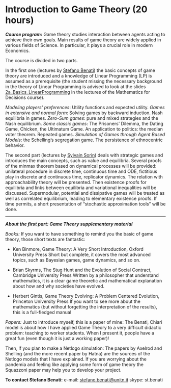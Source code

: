 # Introduction to Game Theory (20 hours) #

___Course program:___
Game theory studies interaction between agents acting to achieve their own goals. Main results of game theory are widely applied in various fields of Science. In particular, it plays a crucial role in modern Economics. 

The course is divided in two parts.

In the first one (lectures by [Stefano Benati](https://webapps.unitn.it/du/it/Persona/PER0004309/Curriculum)) the basic concepts of game theory are introduced and a knowledge of Linear Programming (LP) is assumed as a prerequisite (the student missing the necessary background in the theory of Linear Programming is advised to look at the slides [2a_Basics_LinearProgramming](https://github.com/romeorizzi/romeorizzi.github.io/tree/master/classes/MathDec/lectures/1_2020-03-04) in the lectures of the Mathematics for Decisions course).

_Modeling players’ preferences_: Utility functions and expected utility.
_Games in extensive and normal form_: Solving games by backward induction. Nash equilibria in games.
_Zero-Sum games_: pure and mixed strategies and the Nash equilibrium.
_Some classic games_: The Prisoners’ Dilemma, the Dating Game, Chicken, the Ultimatum Game. An application to politics: the median voter theorem. Repeated games.
_Simulation of Games through Agent Based Models_: the Schelling’s segregation game. The persistence of ethnocentric behavior.

The second part (lectures by [Sylvain Sorin](https://webusers.imj-prg.fr/sylvain.sorin)) deals with strategic games and introduces the main concepts, such as value and equilibria. Several proofs of the minmax theorem based on dynamical processes will be provided: unilateral procedure in discrete time, continuous time and ODE, fictitious play in discrete and continuous time, replicator dynamics.  The relation with approachability theory will be presented.
Then existence proofs for equilibria and links between equilibria and variational inequalities will be discussed. Supermodular, potential and dissipative games will be treated as well as correlated equilibrium, leading to elementary existence proofs. If time permits, a short presentation of “stochastic approximation tools” will be done.

--------------------------------------------------------------------

___About the first part: Game Theory supplementary material___

_Books:_
If you want to have something to remind you the basic of game theory, those short texts are fantastic:

- Ken Binmore, Game Theory: A Very Short Introduction, Oxford University Press
Short but complete, it covers the most advanced topics, such as Bayesian games, game dynamics, and so on.

- Brian Skyrms, The Stug Hunt and the Evolution of Social Contract, Cambridge University Press
Written by a philosopher that understand mathematics, it is a clear game theoretic and mathematical explanation about how and why societies have evolved.

- Herbert Gintis, Game Theory Evolving: A Problem Centered Evolution, Princeton University Press
If you want to see more about the mathematics (but without forgetting the interpretation of the results), this is a full-fledged manual

_Papers:_
Just to introduce myself, this is a paper of mine:
The Benati, Chiari model is about how I have applied Game Theory to a very difficult didactic problem: teaching to worker students. When I present it, people have a great fun (even though it is just a working paper)!

Then, if you plan to make a Netlogo simulation:
The papers by Axelrod and Shelling (and the more recent paper by Hatna) are the sources of the Netlogo models that I have explained.
If you are worrying about the pandemia and feeling like applying some form of game theory the Squazzoni paper may help you to develop your project.

__To contact Stefano Benati:__
e-mail: stefano.benati@unitn.it
skype: st.benati
  

